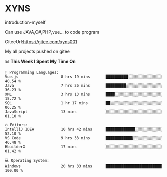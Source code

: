 # XYNS
introduction-myself

Can use JAVA,C#,PHP,vue... to code program

GiteeUrl:https://gitee.com/xyns001

My all projects pushed on gitee

<!--START_SECTION:waka-->
📊 **This Week I Spent My Time On** 

```text
💬 Programming Languages: 
Vue.js                   8 hrs 19 mins       ██████████░░░░░░░░░░░░░░░   40.54 % 
Java                     7 hrs 26 mins       █████████░░░░░░░░░░░░░░░░   36.23 % 
XML                      3 hrs 13 mins       ████░░░░░░░░░░░░░░░░░░░░░   15.72 % 
SQL                      1 hr 17 mins        ██░░░░░░░░░░░░░░░░░░░░░░░   06.25 % 
JavaScript               13 mins             ░░░░░░░░░░░░░░░░░░░░░░░░░   01.10 % 

🔥 Editors: 
IntelliJ IDEA            10 hrs 42 mins      █████████████░░░░░░░░░░░░   52.10 % 
VS Code                  9 hrs 33 mins       ████████████░░░░░░░░░░░░░   46.48 % 
HbuilderX                17 mins             ░░░░░░░░░░░░░░░░░░░░░░░░░   01.42 % 

💻 Operating System: 
Windows                  20 hrs 33 mins      █████████████████████████   100.00 % 
```


<!--END_SECTION:waka-->
